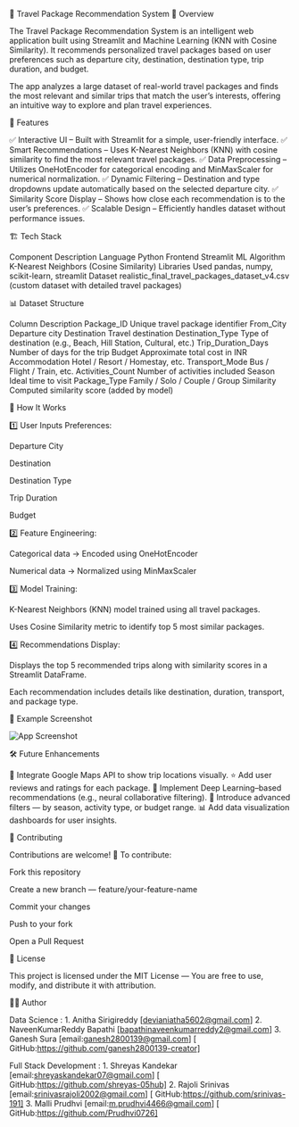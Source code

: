 🧭 Travel Package Recommendation System
📌 Overview

The Travel Package Recommendation System is an intelligent web application built using Streamlit and Machine Learning (KNN with Cosine Similarity).
It recommends personalized travel packages based on user preferences such as departure city, destination, destination type, trip duration, and budget.

The app analyzes a large dataset of real-world travel packages and finds the most relevant and similar trips that match the user’s interests, offering an intuitive way to explore and plan travel experiences.

🚀 Features

✅ Interactive UI – Built with Streamlit for a simple, user-friendly interface.
✅ Smart Recommendations – Uses K-Nearest Neighbors (KNN) with cosine similarity to find the most relevant travel packages.
✅ Data Preprocessing – Utilizes OneHotEncoder for categorical encoding and MinMaxScaler for numerical normalization.
✅ Dynamic Filtering – Destination and type dropdowns update automatically based on the selected departure city.
✅ Similarity Score Display – Shows how close each recommendation is to the user’s preferences.
✅ Scalable Design – Efficiently handles dataset without performance issues.

🏗️ Tech Stack

Component	Description
Language	Python
Frontend	Streamlit
ML Algorithm	K-Nearest Neighbors (Cosine Similarity)
Libraries Used	pandas, numpy, scikit-learn, streamlit
Dataset	realistic_final_travel_packages_dataset_v4.csv (custom dataset with detailed travel packages)

📊 Dataset Structure

Column	Description
Package_ID	Unique travel package identifier
From_City	Departure city
Destination	Travel destination
Destination_Type	Type of destination (e.g., Beach, Hill Station, Cultural, etc.)
Trip_Duration_Days	Number of days for the trip
Budget	Approximate total cost in INR
Accommodation	Hotel / Resort / Homestay, etc.
Transport_Mode	Bus / Flight / Train, etc.
Activities_Count	Number of activities included
Season	Ideal time to visit
Package_Type	Family / Solo / Couple / Group
Similarity	Computed similarity score (added by model)

🧠 How It Works

1️⃣ User Inputs Preferences:

Departure City

Destination

Destination Type

Trip Duration

Budget

2️⃣ Feature Engineering:

Categorical data → Encoded using OneHotEncoder

Numerical data → Normalized using MinMaxScaler

3️⃣ Model Training:

K-Nearest Neighbors (KNN) model trained using all travel packages.

Uses Cosine Similarity metric to identify top 5 most similar packages.

4️⃣ Recommendations Display:

Displays the top 5 recommended trips along with similarity scores in a Streamlit DataFrame.

Each recommendation includes details like destination, duration, transport, and package type.

🧩 Example Screenshot

![App Screenshot](https://i.postimg.cc/9XgZFcXK/Screenshot-2025-10-24-152922.png)

🛠️ Future Enhancements

🚗 Integrate Google Maps API to show trip locations visually.
⭐ Add user reviews and ratings for each package.
🧮 Implement Deep Learning–based recommendations (e.g., neural collaborative filtering).
🎯 Introduce advanced filters — by season, activity type, or budget range.
📊 Add data visualization dashboards for user insights.

🤝 Contributing

Contributions are welcome! 🙌
To contribute:

Fork this repository

Create a new branch — feature/your-feature-name

Commit your changes

Push to your fork

Open a Pull Request

📄 License

This project is licensed under the MIT License —
You are free to use, modify, and distribute it with attribution.

👨‍💻 Author

Data Science : 1. Anitha Sirigireddy  [devianiatha5602@gmail.com] 
               2. NaveenKumarReddy Bapathi  [bapathinaveenkumarreddy2@gmail.com]
               3. Ganesh Sura  [email:ganesh2800139@gmail.com] [ GitHub:https://github.com/ganesh2800139-creator]
             
Full Stack Development : 1. Shreyas Kandekar [email:shreyaskandekar07@gmail.com] [ GitHub:https://github.com/shreyas-05hub]
                         2. Rajoli Srinivas [email:srinivasrajoli2002@gmail.com] [ GitHub:https://github.com/srinivas-191]
                         3. Malli Prudhvi [email:m.prudhvi4466@gmail.com] [ GitHub:https://github.com/Prudhvi0726]

